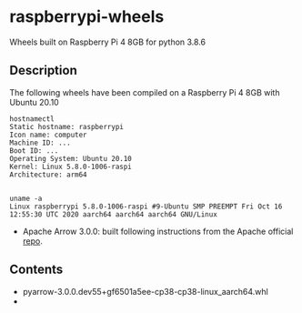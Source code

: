 # raspberrypi-wheels
Wheels built on Raspberry Pi 4 8GB for python 3.8.6

## Description <a name="description"></a>
The following wheels have been compiled on a Raspberry Pi 4 8GB with Ubuntu 20.10
```
hostnamectl
Static hostname: raspberrypi
Icon name: computer
Machine ID: ...
Boot ID: ...
Operating System: Ubuntu 20.10
Kernel: Linux 5.8.0-1006-raspi
Architecture: arm64


uname -a
Linux raspberrypi 5.8.0-1006-raspi #9-Ubuntu SMP PREEMPT Fri Oct 16 12:55:30 UTC 2020 aarch64 aarch64 aarch64 GNU/Linux
```
- Apache Arrow 3.0.0: built following instructions from the Apache official [repo](https://github.com/apache/arrow/blob/master/docs/source/developers/python.rst).



## Contents <a name="contents"></a>
- pyarrow-3.0.0.dev55+gf6501a5ee-cp38-cp38-linux_aarch64.whl
- 
